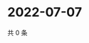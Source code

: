 # 2022-07-07

共 0 条

<!-- BEGIN WEIBO -->
<!-- 最后更新时间 Thu Jul 07 2022 20:09:28 GMT+0800 (China Standard Time) -->

<!-- END WEIBO -->
